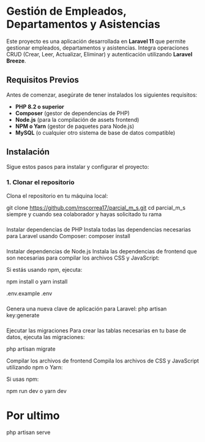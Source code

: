 # Gestión de Empleados, Departamentos y Asistencias

Este proyecto es una aplicación desarrollada en **Laravel 11** que permite gestionar empleados, departamentos y asistencias. Integra operaciones CRUD (Crear, Leer, Actualizar, Eliminar) y autenticación utilizando **Laravel Breeze**.

## Requisitos Previos

Antes de comenzar, asegúrate de tener instalados los siguientes requisitos:

- **PHP 8.2 o superior**
- **Composer** (gestor de dependencias de PHP)
- **Node.js** (para la compilación de assets frontend)
- **NPM o Yarn** (gestor de paquetes para Node.js)
- **MySQL** (o cualquier otro sistema de base de datos compatible)

## Instalación

Sigue estos pasos para instalar y configurar el proyecto:

### 1. Clonar el repositorio

Clona el repositorio en tu máquina local:


git clone https://github.com/mscorrea17/parcial_m_s.git
cd parcial_m_s siempre y cuando sea colaborador y hayas solicitado tu rama

###
Instalar dependencias de PHP
Instala todas las dependencias necesarias para Laravel usando Composer:
composer install

###
Instalar dependencias de Node.js
Instala las dependencias de frontend que son necesarias para compilar los archivos CSS y JavaScript:

Si estás usando npm, ejecuta:

npm install o yarn install

.env.example .env

###
Genera una nueva clave de aplicación para Laravel:
php artisan key:generate

###
Ejecutar las migraciones
Para crear las tablas necesarias en tu base de datos, ejecuta las migraciones:

php artisan migrate

Compilar los archivos de frontend
Compila los archivos de CSS y JavaScript utilizando npm o Yarn:

Si usas npm:

npm run dev o yarn dev

# Por ultimo
php artisan serve
